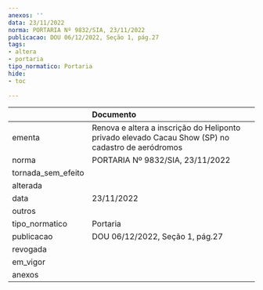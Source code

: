 ```yaml
---
anexos: ''
data: 23/11/2022
norma: PORTARIA Nº 9832/SIA, 23/11/2022
publicacao: DOU 06/12/2022, Seção 1, pág.27
tags:
- altera
- portaria
tipo_normatico: Portaria
hide: 
- toc 
 
---
```


|                    | Documento                                                                                          |
|:-------------------|:---------------------------------------------------------------------------------------------------|
| ementa             | Renova e altera a inscrição do Heliponto privado elevado Cacau Show (SP) no cadastro de aeródromos |
| norma              | PORTARIA Nº 9832/SIA, 23/11/2022                                                                   |
| tornada_sem_efeito |                                                                                                    |
| alterada           |                                                                                                    |
| data               | 23/11/2022                                                                                         |
| outros             |                                                                                                    |
| tipo_normatico     | Portaria                                                                                           |
| publicacao         | DOU 06/12/2022, Seção 1, pág.27                                                                    |
| revogada           |                                                                                                    |
| em_vigor           |                                                                                                    |
| anexos             |                                                                                                    |
